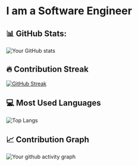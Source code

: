 # I am a Software Engineer

## 📊 GitHub Stats:

![Your GitHub stats](https://github-readme-stats.vercel.app/api?username=atakang7&show_icons=true&theme=radical)

## 🔥 Contribution Streak

[![GitHub Streak](https://github-readme-streak-stats.herokuapp.com/?user=atakang7&theme=dark)](https://git.io/streak-stats)

## 💻 Most Used Languages

![Top Langs](https://github-readme-stats.vercel.app/api/top-langs/?username=atakang7&layout=compact&theme=vision-friendly-dark)

## 📈 Contribution Graph

![Your github activity graph](https://github-readme-activity-graph.cyclic.app/graph?username=atakang7&theme=github-compact)
